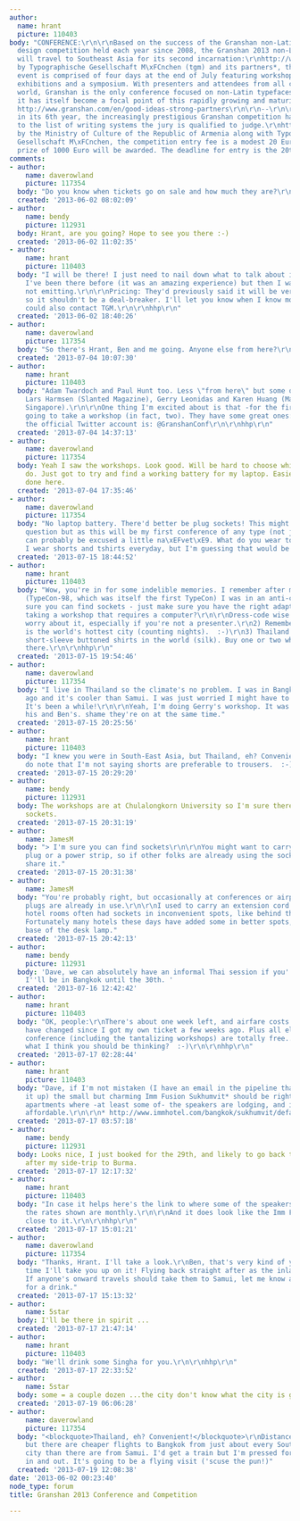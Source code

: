 ```yaml
---
author:
  name: hrant
  picture: 110403
body: "CONFERENCE:\r\n\r\nBased on the success of the Granshan non-Latin typeface
  design competition held each year since 2008, the Granshan 2013 non-Latin conference
  will travel to Southeast Asia for its second incarnation:\r\nhttp://www.granshan.com/\r\n\r\nOrganized
  by Typographische Gesellschaft M\xFCnchen (tgm) and its partners*, the core of the
  event is comprised of four days at the end of July featuring workshops, presentations,
  exhibitions and a symposium. With presenters and attendees from all corners of the
  world, Granshan is the only conference focused on non-Latin typefaces. As such,
  it has itself become a focal point of this rapidly growing and maturing field.\r\n\r\n*
  http://www.granshan.com/en/good-ideas-strong-partners\r\n\r\n--\r\n\r\nCOMPETITION:\r\n\r\nNow
  in its 6th year, the increasingly prestigious Granshan competition has added Chinese
  to the list of writing systems the jury is qualified to judge.\r\nhttp://www.granshan.org/\r\n\r\nOrganized
  by the Ministry of Culture of the Republic of Armenia along with Typographische
  Gesellschaft M\xFCnchen, the competition entry fee is a modest 20 Euro, and a grand
  prize of 1000 Euro will be awarded. The deadline for entry is the 20th of September.\r\n\r\nhhp"
comments:
- author:
    name: daverowland
    picture: 117354
  body: "Do you know when tickets go on sale and how much they are?\r\n"
  created: '2013-06-02 08:02:09'
- author:
    name: bendy
    picture: 112931
  body: Hrant, are you going? Hope to see you there :-)
  created: '2013-06-02 11:02:35'
- author:
    name: hrant
    picture: 110403
  body: "I will be there! I just need to nail down what to talk about in Thailand...
    I've been there before (it was an amazing experience) but then I was only absorbing,
    not emitting.\r\n\r\nPricing: They'd previously said it will be very affordable,
    so it shouldn't be a deal-breaker. I'll let you know when I know more, but you
    could also contact TGM.\r\n\r\nhhp\r\n"
  created: '2013-06-02 18:40:26'
- author:
    name: daverowland
    picture: 117354
  body: "So there's Hrant, Ben and me going. Anyone else from here?\r\n"
  created: '2013-07-04 10:07:30'
- author:
    name: hrant
    picture: 110403
  body: "Adam Twardoch and Paul Hunt too. Less \"from here\" but some other acquaintances:
    Lars Harmsen (Slanted Magazine), Gerry Leonidas and Karen Huang (Manic Design,
    Singapore).\r\n\r\nOne thing I'm excited about is that -for the first time- I'm
    going to take a workshop (in fact, two). They have some great ones:\r\nhttp://www.granshan.com/en/workshops\r\n\r\nBTW
    the official Twitter account is: @GranshanConf\r\n\r\nhhp\r\n"
  created: '2013-07-04 14:37:13'
- author:
    name: daverowland
    picture: 117354
  body: Yeah I saw the workshops. Look good. Will be hard to choose which ones to
    do. Just got to try and find a working battery for my laptop. Easier said than
    done here.
  created: '2013-07-04 17:35:46'
- author:
    name: daverowland
    picture: 117354
  body: "No laptop battery. There'd better be plug sockets! This might be a silly
    question but as this will be my first conference of any type (not just type) I
    can probably be excused a little na\xEFvet\xE9. What do you wear to these things?
    I wear shorts and tshirts everyday, but I'm guessing that would be frowned upon."
  created: '2013-07-15 18:44:52'
- author:
    name: hrant
    picture: 110403
  body: "Wow, you're in for some indelible memories. I remember after my first conference
    (TypeCon-98, which was itself the first TypeCon) I was in an anti-climax for <em>months...</em>\r\n\r\nI'm
    sure you can find sockets - just make sure you have the right adapter. Are you
    taking a workshop that requires a computer?\r\n\r\nDress-code wise:\r\n1) Don't
    worry about it, especially if you're not a presenter.\r\n2) Remember that Bangkok
    is the world's hottest city (counting nights).  :-)\r\n3) Thailand has the best
    short-sleeve buttoned shirts in the world (silk). Buy one or two when you get
    there.\r\n\r\nhhp\r\n"
  created: '2013-07-15 19:54:46'
- author:
    name: daverowland
    picture: 117354
  body: "I live in Thailand so the climate's no problem. I was in Bangkok a few days
    ago and it's cooler than Samui. I was just worried I might have to wear trousers.
    It's been a while!\r\n\r\nYeah, I'm doing Gerry's workshop. It was a toss up between
    his and Ben's. shame they're on at the same time."
  created: '2013-07-15 20:25:56'
- author:
    name: hrant
    picture: 110403
  body: "I knew you were in South-East Asia, but Thailand, eh? Convenient!\r\n\r\nBTW
    do note that I'm not saying shorts are preferable to trousers.  :-)\r\n\r\nhhp\r\n"
  created: '2013-07-15 20:29:20'
- author:
    name: bendy
    picture: 112931
  body: The workshops are at Chulalongkorn University so I'm sure there'll be enough
    sockets.
  created: '2013-07-15 20:31:19'
- author:
    name: JamesM
  body: "> I'm sure you can find sockets\r\n\r\nYou might want to carry a multi-outlet
    plug or a power strip, so if other folks are already using the socket you can
    share it."
  created: '2013-07-15 20:31:38'
- author:
    name: JamesM
  body: "You're probably right, but occasionally at conferences or airports the best-located
    plugs are already in use.\r\n\r\nI used to carry an extension cord too, because
    hotel rooms often had sockets in inconvenient spots, like behind the TV cabinet.
    Fortunately many hotels these days have added some in better spots, like on the
    base of the desk lamp."
  created: '2013-07-15 20:42:13'
- author:
    name: bendy
    picture: 112931
  body: 'Dave, we can absolutely have an informal Thai session if you''re interested;
    I''ll be in Bangkok until the 30th. '
  created: '2013-07-16 12:42:42'
- author:
    name: hrant
    picture: 110403
  body: "OK, people:\r\nThere's about one week left, and airfare costs seem to not
    have changed since I got my own ticket a few weeks ago. Plus all elements of the
    conference (including the tantalizing workshops) are totally free... Are you thinking
    what I think you should be thinking?  :-)\r\n\r\nhhp\r\n"
  created: '2013-07-17 02:28:44'
- author:
    name: hrant
    picture: 110403
  body: "Dave, if I'm not mistaken (I have an email in the pipeline that should clear
    it up) the small but charming Imm Fusion Sukhumvit* should be right next to the
    apartments where -at least some of- the speakers are lodging, and it seems quite
    affordable.\r\n\r\n* http://www.immhotel.com/bangkok/sukhumvit/default-en.html\r\n\r\nhhp\r\n"
  created: '2013-07-17 03:57:18'
- author:
    name: bendy
    picture: 112931
  body: Looks nice, I just booked for the 29th, and likely to go back there late August
    after my side-trip to Burma.
  created: '2013-07-17 12:17:32'
- author:
    name: hrant
    picture: 110403
  body: "In case it helps here's the link to where some of the speakers will be staying:\r\nhttp://www.buic.bu.ac.th/index.php/campus-life-creative-campuses/accommodation-students-apartment/thelink/item/thelink\r\nBut
    the rates shown are monthly.\r\n\r\nAnd it does look like the Imm Fusion is very
    close to it.\r\n\r\nhhp\r\n"
  created: '2013-07-17 15:01:21'
- author:
    name: daverowland
    picture: 117354
  body: "Thanks, Hrant. I'll take a look.\r\nBen, that's very kind of you. If I have
    time I'll take you up on it! Flying back straight after as the inlaws are visiting.
    If anyone's onward travels should take them to Samui, let me know and we can go
    for a drink."
  created: '2013-07-17 15:13:32'
- author:
    name: 5star
  body: I'll be there in spirit ...
  created: '2013-07-17 21:47:14'
- author:
    name: hrant
    picture: 110403
  body: "We'll drink some Singha for you.\r\n\r\nhhp\r\n"
  created: '2013-07-17 22:33:52'
- author:
    name: 5star
  body: some = a couple dozen ...the city don't know what the city is getting.
  created: '2013-07-19 06:06:28'
- author:
    name: daverowland
    picture: 117354
  body: "<blockquote>Thailand, eh? Convenient!</blockquote>\r\nDistance-wise, yes,
    but there are cheaper flights to Bangkok from just about every South East Asian
    city than there are from Samui. I'd get a train but I'm pressed for time both
    in and out. It's going to be a flying visit ('scuse the pun!)"
  created: '2013-07-19 12:08:38'
date: '2013-06-02 00:23:40'
node_type: forum
title: Granshan 2013 Conference and Competition

---
```

